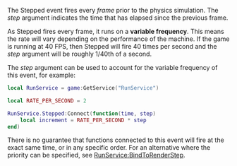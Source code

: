 The Stepped event fires every _frame_ prior to the physics simulation. The _step_ argument indicates the time that has elapsed since the previous frame.

As Stepped fires every frame, it runs on a **variable frequency**. This means the rate will vary depending on the performance of the machine. If the game is running at 40 FPS, then Stepped will fire 40 times per second and the _step_ argument will be roughly 1/40th of a second.

The _step_ argument can be used to account for the variable frequency of this event, for example:

```Lua
local RunService = game:GetService("RunService")

local RATE_PER_SECOND = 2

RunService.Stepped:Connect(function(time, step)
	local increment = RATE_PER_SECOND * step
end)
``` 

There is no guarantee that functions connected to this event will fire at the exact same time, or in any specific order. For an alternative where the priority can be specified, see [RunService:BindToRenderStep](https://developer.roblox.com/en-us/api-reference/function/RunService/BindToRenderStep).